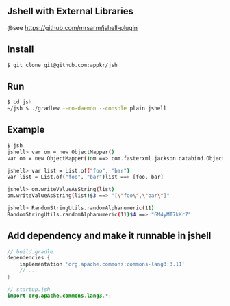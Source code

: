 ## Jshell with External Libraries
@see https://github.com/mrsarm/jshell-plugin

## Install

```bash
$ git clone git@github.com:appkr/jsh
```

## Run

```bash
$ cd jsh
~/jsh $ ./gradlew --no-daemon --console plain jshell
```

## Example

```bash
$ jsh
jshell> var om = new ObjectMapper()
var om = new ObjectMapper()om ==> com.fasterxml.jackson.databind.ObjectMapper@6f815e7f

jshell> var list = List.of("foo", "bar") 
var list = List.of("foo", "bar")list ==> [foo, bar]

jshell> om.writeValueAsString(list)
om.writeValueAsString(list)$3 ==> "[\"foo\",\"bar\"]"

jshell> RandomStringUtils.randomAlphanumeric(11)
RandomStringUtils.randomAlphanumeric(11)$4 ==> "GM4yMT7kKr7"
```

## Add dependency and make it runnable in jshell

```groovy
// build.gradle
dependencies {
    implementation 'org.apache.commons:commons-lang3:3.11'
    // ...
}
```

```java
// startup.jsh
import org.apache.commons.lang3.*;
```
